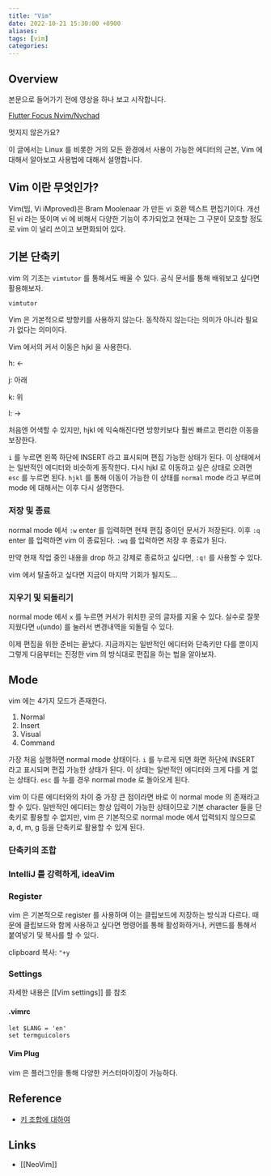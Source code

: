 ```yaml
---
title: "Vim"
date: 2022-10-21 15:30:00 +0900
aliases: 
tags: [vim]
categories: 
---
```


## Overview

본문으로 들어가기 전에 영상을 하나 보고 시작합니다.

[Flutter Focus Nvim/Nvchad](https://www.youtube.com/watch?v=lr7YpK6rrAM)

멋지지 않은가요?

이 글에서는 Linux 를 비롯한 거의 모든 환경에서 사용이 가능한 에디터의 근본, Vim 에 대해서 알아보고 사용법에 대해서 설명합니다.

## Vim 이란 무엇인가?

Vim(빔, Vi iMproved)은 Bram Moolenaar 가 만든 vi 호환 텍스트 편집기이다. 개선된 vi 라는 뜻이며 vi 에 비해서 다양한 기능이 추가되었고 현재는 그 구분이 모호할 정도로 vim 이 널리 쓰이고 보편화되어 있다.

## 기본 단축키

vim 의 기초는 `vimtutor` 를 통해서도 배울 수 있다. 공식 문서를 통해 배워보고 싶다면 활용해보자.

```bash
vimtutor
```

Vim 은 기본적으로 방향키를 사용하지 않는다. 동작하지 않는다는 의미가 아니라 필요가 없다는 의미이다.

Vim 에서의 커서 이동은 hjkl 을 사용한다.

h: <-

j: 아래

k: 위

l: ->

처음엔 어색할 수 있지만, hjkl 에 익숙해진다면 방향키보다 훨씬 빠르고 편리한 이동을 보장한다.

`i` 를 누르면 왼쪽 하단에 INSERT 라고 표시되며 편집 가능한 상태가 된다. 이 상태에서는 일반적인 에디터와 비슷하게 동작한다. 다시 hjkl 로 이동하고 싶은 상태로 오려면 `esc` 를 누르면 된다. `hjkl` 를 통해 이동이 가능한 이 상태를 `normal` mode 라고 부르며 mode 에 대해서는 이후 다시 설명한다.

### 저장 및 종료

normal mode 에서 `:w` enter 를 입력하면 현재 편집 중이던 문서가 저장된다. 이후 `:q` enter 를 입력하면 vim 이 종료된다. `:wq` 를 입력하면 저장 후 종료가 된다.

만약 현재 작업 중인 내용을 drop 하고 강제로 종료하고 싶다면, `:q!` 를 사용할 수 있다.

vim 에서 탈출하고 싶다면 지금이 마지막 기회가 될지도...

### 지우기 및 되돌리기

normal mode 에서 `x` 를 누르면 커서가 위치한 곳의 글자를 지울 수 있다. 실수로 잘못 지웠다면 `u`(undo) 를 눌러서 변경내역을 되돌릴 수 있다.

이제 편집을 위한 준비는 끝났다. 지금까지는 일반적인 에디터와 단축키만 다를 뿐이지 그렇게  다음부터는 진정한 vim 의 방식대로 편집을 하는 법을 알아보자.

## Mode

vim 에는 4가지 모드가 존재한다.

1. Normal
2. Insert
3. Visual
4. Command

가장 처음 실행하면 normal mode 상태이다. `i` 를 누르게 되면 화면 하단에 INSERT 라고 표시되며 편집 가능한 상태가 된다. 이 상태는 일반적인 에디터와 크게 다를 게 없는 상태다. `esc` 를 누를 경우 normal mode 로 돌아오게 된다.

vim 이 다른 에디터와의 차이 중 가장 큰 점이라면 바로 이 normal mode 의 존재라고 할 수 있다. 일반적인 에디터는 항상 입력이 가능한 상태이므로 기본 character 들을 단축키로 활용할 수 없지만, vim 은 기본적으로 normal mode 에서 입력되지 않으므로 a, d, m, g 등을 단축키로 활용할 수 있게 된다.

### 단축키의 조합

### IntelliJ 를 강력하게, ideaVim

### Register

vim 은 기본적으로 register 를 사용하며 이는 클립보드에 저장하는 방식과 다르다. 때문에 클립보드와 함께 사용하고 싶다면 명령어를 통해 활성화하거나, 커맨드를 통해서 붙여넣기 및 복사를 할 수 있다.

clipboard 복사: `"+y`

### Settings

자세한 내용은 [[Vim settings]] 를 참조

#### .vimrc

```
let $LANG = 'en'
set termguicolors
```

#### Vim Plug

vim 은 플러그인을 통해 다양한 커스터마이징이 가능하다.

## Reference

- [키 조합에 대하여](https://github.com/johngrib/simple_vim_guide/blob/master/md/keys_basic.md)

## Links

- [[NeoVim]]
